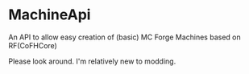 # MachineApi
An API to allow easy creation of (basic) MC Forge Machines based on RF(CoFHCore)

Please look around. I'm relatively new to modding.


